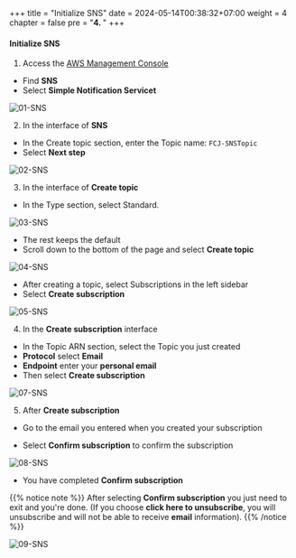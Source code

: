 +++
title = "Initialize SNS"
date = 2024-05-14T00:38:32+07:00
weight = 4
chapter = false
pre = "<b>4. </b>"
+++

#### Initialize SNS

1. Access the [AWS Management Console](https://aws.amazon.com/vi/free/?gclid=CjwKCAjw_ZC2BhAQEiwAXSgClvWbbk-Y8aK5QEAweAN7K8tLmdmvIiZuLvrcXaHfX9HrfLJlZr3U2xoC6y4QAvD_BwE&trk=c4f45c53-585c-4b31-8fbf-d39fbcdc603a&sc_channel=ps&ef_id=CjwKCAjw_ZC2BhAQEiwAXSgClvWbbk-Y8aK5QEAweAN7K8tLmdmvIiZuLvrcXaHfX9HrfLJlZr3U2xoC6y4QAvD_BwE:G:s&s_kwcid=AL!4422!3!637354294239!e!!g!!aws!19043613274!143453611386&all-free-tier.sort-by=item.additionalFields.SortRank&all-free-tier.sort-order=asc&awsf.Free%20Tier%20Types=*all&awsf.Free%20Tier%20Categories=*all)

- Find **SNS**
- Select **Simple Notification Servicet**

![01-SNS](/images/5/5-sns-01.png?width=90pc)

2. In the interface of **SNS**

- In the Create topic section, enter the Topic name: `FCJ-SNSTopic`
- Select **Next step**

![02-SNS](/images/5/5-sns-02.png?width=90pc)

3. In the interface of **Create topic**

- In the Type section, select Standard.

![03-SNS](/images/5/5-sns-03.png?width=90pc)

- The rest keeps the default
- Scroll down to the bottom of the page and select **Create topic**

![04-SNS](/images/5/5-sns-04.png?width=90pc)

- After creating a topic, select Subscriptions in the left sidebar
- Select **Create subscription**

![05-SNS](/images/5/5-sns-05.png?width=90pc)

4. In the **Create subscription** interface

- In the Topic ARN section, select the Topic you just created
- **Protocol** select **Email**
- **Endpoint** enter your **personal email**
- Then select **Create subscription**

![07-SNS](/images/5/5-sns-07.png?width=90pc)

5. After **Create subscription**

- Go to the email you entered when you created your subscription

- Select **Confirm subscription** to confirm the subscription

![08-SNS](/images/5/5-sns-08.png?width=90pc)

- You have completed **Confirm subscription**

{{% notice note %}}
After selecting **Confirm subscription** you just need to exit and you're done. (If you choose **click here to unsubscribe**, you will unsubscribe and will not be able to receive **email** information).
{{% /notice %}}

![09-SNS](/images/5/5-sns-09.png?width=90pc)
